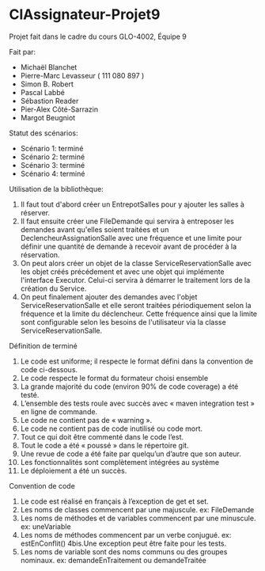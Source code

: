 # ClAssignateur-Projet9
Projet fait dans le cadre du cours GLO-4002,
Équipe 9

Fait par:
* Michaël Blanchet
* Pierre-Marc Levasseur ( 111 080 897 )
* Simon B. Robert
* Pascal Labbé
* Sébastion Reader
* Pier-Alex Côté-Sarrazin
* Margot Beugniot

Statut des scénarios:

* Scénario 1: terminé
* Scénario 2: terminé
* Scénario 3: terminé
* Scénario 4: terminé

Utilisation de la bibliothèque:
 1. Il faut tout d'abord créer un EntrepotSalles pour y ajouter les salles à réserver.
 2. Il faut ensuite créer une FileDemande qui servira à entreposer les demandes avant qu'elles soient traitées et un DeclencheurAssignationSalle avec une fréquence et une limite pour définir une quantité de demande à recevoir avant de procéder à la réservation.
 3. On peut alors créer un objet de la classe ServiceReservationSalle avec les objet créés précédement et avec une objet qui implémente l'interface Executor. Celui-ci servira à démarrer le traitement lors de la création du Service.
 4. On peut finalement ajouter des demandes avec l'objet ServiceReservationSalle et elle seront traitées périodiquement selon la fréquence et la limite du déclencheur. Cette fréquence ainsi que la limite sont configurable selon les besoins de l'utilisateur via la classe ServiceReservationSalle.

Définition de terminé

 1. Le code est uniforme; il respecte le format défini dans la convention de code ci-dessous.
 2. Le code respecte le format du formateur choisi ensemble
 3. La grande majorité du code (environ 90% de code coverage) a été testé.
 4. L’ensemble des tests roule avec succès avec « maven integration test » en ligne de commande.
 5. Le code ne contient pas de « warning ».
 6. Le code ne contient pas de code inutilisé ou code mort.
 7. Tout ce qui doit être commenté dans le code l’est.
 8. Tout le code a été « poussé » dans le répertoire git.
 9. Une revue de code a été faite par quelqu’un d’autre que son auteur.
10. Les fonctionnalités sont complètement intégrées au système
11. Le déploiement a été un succès.


Convention de code

1. Le code est réalisé en français à l’exception de get et set.
2. Les noms de classes commencent par une majuscule. ex: FileDemande
3. Les noms de méthodes et de variables commencent par une minuscule. ex: uneVariable
4. Les noms de méthodes commencent par un verbe conjugué. ex: estEnConflit()
4bis.Une exception peut être faite pour les tests.
5. Les noms de variable sont des noms communs ou des groupes nominaux. ex: demandeEnTraitement ou demandeTraitée

